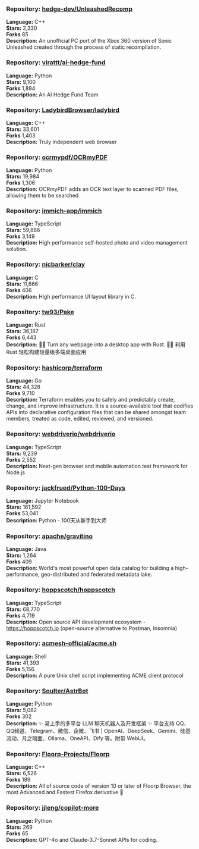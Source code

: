 ### **Repository:** [hedge-dev/UnleashedRecomp](https://github.com/hedge-dev/UnleashedRecomp)  

**Language:** C++  
**Stars:** 2,330  
**Forks** 85  
**Description:** An unofficial PC port of the Xbox 360 version of Sonic Unleashed created through the process of static recompilation.  

### **Repository:** [virattt/ai-hedge-fund](https://github.com/virattt/ai-hedge-fund)  

**Language:** Python  
**Stars:** 9,100  
**Forks** 1,894  
**Description:** An AI Hedge Fund Team  

### **Repository:** [LadybirdBrowser/ladybird](https://github.com/LadybirdBrowser/ladybird)  

**Language:** C++  
**Stars:** 33,601  
**Forks** 1,403  
**Description:** Truly independent web browser  

### **Repository:** [ocrmypdf/OCRmyPDF](https://github.com/ocrmypdf/OCRmyPDF)  

**Language:** Python  
**Stars:** 19,984  
**Forks** 1,306  
**Description:** OCRmyPDF adds an OCR text layer to scanned PDF files, allowing them to be searched  

### **Repository:** [immich-app/immich](https://github.com/immich-app/immich)  

**Language:** TypeScript  
**Stars:** 59,886  
**Forks** 3,149  
**Description:** High performance self-hosted photo and video management solution.  

### **Repository:** [nicbarker/clay](https://github.com/nicbarker/clay)  

**Language:** C  
**Stars:** 11,666  
**Forks** 406  
**Description:** High performance UI layout library in C.  

### **Repository:** [tw93/Pake](https://github.com/tw93/Pake)  

**Language:** Rust  
**Stars:** 36,187  
**Forks** 6,443  
**Description:** 🤱🏻 Turn any webpage into a desktop app with Rust. 🤱🏻 利用 Rust 轻松构建轻量级多端桌面应用  

### **Repository:** [hashicorp/terraform](https://github.com/hashicorp/terraform)  

**Language:** Go  
**Stars:** 44,328  
**Forks** 9,710  
**Description:** Terraform enables you to safely and predictably create, change, and improve infrastructure. It is a source-available tool that codifies APIs into declarative configuration files that can be shared amongst team members, treated as code, edited, reviewed, and versioned.  

### **Repository:** [webdriverio/webdriverio](https://github.com/webdriverio/webdriverio)  

**Language:** TypeScript  
**Stars:** 9,239  
**Forks** 2,552  
**Description:** Next-gen browser and mobile automation test framework for Node.js  

### **Repository:** [jackfrued/Python-100-Days](https://github.com/jackfrued/Python-100-Days)  

**Language:** Jupyter Notebook  
**Stars:** 161,592  
**Forks** 53,041  
**Description:** Python - 100天从新手到大师  

### **Repository:** [apache/gravitino](https://github.com/apache/gravitino)  

**Language:** Java  
**Stars:** 1,264  
**Forks** 409  
**Description:** World's most powerful open data catalog for building a high-performance, geo-distributed and federated metadata lake.  

### **Repository:** [hoppscotch/hoppscotch](https://github.com/hoppscotch/hoppscotch)  

**Language:** TypeScript  
**Stars:** 68,770  
**Forks** 4,719  
**Description:** Open source API development ecosystem - https://hoppscotch.io (open-source alternative to Postman, Insomnia)  

### **Repository:** [acmesh-official/acme.sh](https://github.com/acmesh-official/acme.sh)  

**Language:** Shell  
**Stars:** 41,393  
**Forks** 5,156  
**Description:** A pure Unix shell script implementing ACME client protocol  

### **Repository:** [Soulter/AstrBot](https://github.com/Soulter/AstrBot)  

**Language:** Python  
**Stars:** 5,082  
**Forks** 302  
**Description:** ✨ 易上手的多平台 LLM 聊天机器人及开发框架 ✨ 平台支持 QQ、QQ频道、Telegram、微信、企微、飞书 | OpenAI、DeepSeek、Gemini、硅基流动、月之暗面、Ollama、OneAPI、Dify 等。附带 WebUI。  

### **Repository:** [Floorp-Projects/Floorp](https://github.com/Floorp-Projects/Floorp)  

**Language:** C++  
**Stars:** 6,526  
**Forks** 189  
**Description:** All of source code of version 10 or later of Floorp Browser, the most Advanced and Fastest Firefox derivative 🦊  

### **Repository:** [jjleng/copilot-more](https://github.com/jjleng/copilot-more)  

**Language:** Python  
**Stars:** 269  
**Forks** 65  
**Description:** GPT-4o and Claude-3.7-Sonnet APIs for coding.  

